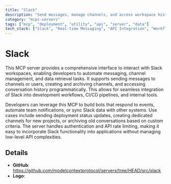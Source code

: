 ```yaml
---
title: "Slack"
description: "Send messages, manage channels, and access workspace history through the Slack API."
category: "mcps-servers"
tags: ["mcp", "deployment", "utility", "api", "server", "data"]
tech_stack: ["Slack", "Real-time Messaging", "API Integration", "Workflow Automation"]
---
```


# Slack

This MCP server provides a comprehensive interface to interact with Slack workspaces, enabling developers to automate messaging, channel management, and data retrieval tasks. It supports sending messages to channels or users, creating and archiving channels, and accessing conversation history programmatically. This allows for seamless integration of Slack into development workflows, CI/CD pipelines, and internal tools.

Developers can leverage this MCP to build bots that respond to events, automate team notifications, or sync Slack data with other systems. Use cases include sending deployment status updates, creating dedicated channels for new projects, or archiving old conversations based on custom criteria. The server handles authentication and API rate limiting, making it easy to incorporate Slack functionality into applications without managing low-level API complexities.

## Details

- **GitHub**: https://github.com/modelcontextprotocol/servers/tree/HEAD/src/slack
- **Logo**: 

